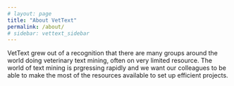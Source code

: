 ```yaml
---
# layout: page
title: "About VetText"
permalink: /about/
# sidebar: vettext_sidebar
---
```


VetText grew out of a recognition that there are many  groups around the world doing veterinary text mining, often on very limited resource. The world of text mining is prgressing rapidly and we want our colleagues to be able to make the most of the resources available to set up efficient projects.


